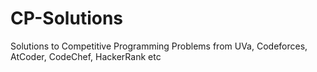 # CP-Solutions
 Solutions to Competitive Programming Problems from UVa, Codeforces, AtCoder, CodeChef, HackerRank etc
